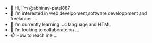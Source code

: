- 👋 Hi, I’m @abhinav-patel887
- 👀 I’m interested in web develpoment,software developpment and freelancer ...
- 🌱 I’m currently learning ...c language and HTML
- 💞️ I’m looking to collaborate on ...
- 📫 How to reach me ...

<!---
abhinav-patel887/abhinav-patel887 is a ✨ special ✨ repository because its `README.md` (this file) appears on your GitHub profile.
You can click the Preview link to take a look at your changes.
--->
